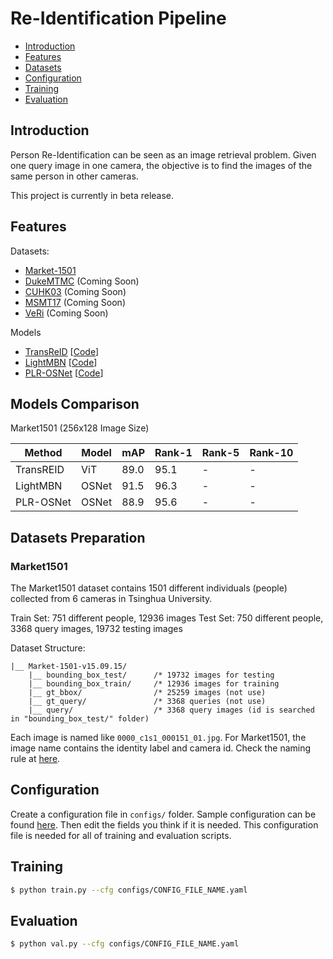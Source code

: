 # Re-Identification Pipeline

* [Introduction](##Introduction)
* [Features](##Features)
* [Datasets](##Datasets)
* [Configuration](##Configuration)
* [Training](##Training)
* [Evaluation](##Evaluation)


## Introduction

Person Re-Identification can be seen as an image retrieval problem. Given one query image in one camera, the objective is to find the images of the same person in other cameras. 

This project is currently in beta release.


## Features

Datasets:
* [Market-1501](http://www.liangzheng.org/Project/project_reid.html)
* [DukeMTMC](https://github.com/layumi/DukeMTMC-reID_evaluation) (Coming Soon)
* [CUHK03](http://www.ee.cuhk.edu.hk/~xgwang/CUHK_identification.html) (Coming Soon)
* [MSMT17](http://www.pkuvmc.com/publications/msmt17.html) (Coming Soon)
* [VeRi](https://vehiclereid.github.io/VeRi/) (Coming Soon)

Models

* [TransReID](https://arxiv.org/abs/2102.04378) [[Code](https://github.com/heshuting555/TransReID)]
* [LightMBN](https://arxiv.org/abs/2101.10774) [[Code](https://github.com/jixunbo/LightMBN)]
* [PLR-OSNet](https://arxiv.org/abs/2001.07442v1) [[Code](https://github.com/AI-NERC-NUPT/PLR-OSNet)]


## Models Comparison

Market1501 (256x128 Image Size)

Method | Model | mAP | Rank-1 | Rank-5 | Rank-10  
--- | --- | --- | --- | --- | --- 
TransREID | ViT | 89.0 | 95.1 | - | -
LightMBN | OSNet | 91.5 | 96.3 | - | -
PLR-OSNet | OSNet | 88.9 | 95.6 | - | -


## Datasets Preparation

### Market1501

The Market1501 dataset contains 1501 different individuals (people) collected from 6 cameras in Tsinghua University.

Train Set: 751 different people, 12936 images
Test Set: 750 different people, 3368 query images, 19732 testing images

Dataset Structure:

```
|__ Market-1501-v15.09.15/
    |__ bounding_box_test/      /* 19732 images for testing
    |__ bounding_box_train/     /* 12936 images for training
    |__ gt_bbox/                /* 25259 images (not use)
    |__ gt_query/               /* 3368 queries (not use)
    |__ query/                  /* 3368 query images (id is searched in "bounding_box_test/" folder)
```

Each image is named like `0000_c1s1_000151_01.jpg`. For Market1501, the image name contains the identity label and camera id. Check the naming rule at [here](http://www.liangzheng.org/Project/project_reid.html).

## Configuration

Create a configuration file in `configs/` folder. Sample configuration can be found [here](configs/defaults.yaml). Then edit the fields you think if it is needed. This configuration file is needed for all of training and evaluation scripts.

## Training

```bash
$ python train.py --cfg configs/CONFIG_FILE_NAME.yaml
```

## Evaluation

```bash
$ python val.py --cfg configs/CONFIG_FILE_NAME.yaml
```